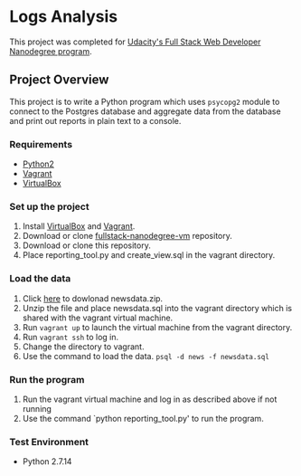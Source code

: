 # Logs Analysis
This project was completed for [Udacity's Full Stack Web Developer Nanodegree program](https://www.udacity.com/course/full-stack-web-developer-nanodegree--nd004).

## Project Overview
This project is to write a Python program which uses `psycopg2` module to connect to the Postgres database and aggregate data from the database and print out reports in plain text to a console.

### Requirements
  * [Python2](https://www.python.org/)
  * [Vagrant](https://www.vagrantup.com/)
  * [VirtualBox](https://www.virtualbox.org/)

### Set up the project
1. Install [VirtualBox](https://www.vagrantup.com/) and [Vagrant](https://www.vagrantup.com/).
2. Download or clone [fullstack-nanodegree-vm](https://github.com/udacity/fullstack-nanodegree-vm) repository.
3. Download or clone this repository.
4. Place reporting_tool.py and create\_view.sql in the vagrant directory.

### Load the data	
1. Click [here](https://d17h27t6h515a5.cloudfront.net/topher/2016/August/57b5f748_newsdata/newsdata.zip) to dowlonad newsdata.zip.
2. Unzip the file and place newsdata.sql into the vagrant directory which is shared with the vagrant virtual machine. 
3. Run `vagrant up` to launch the virtual machine from the vagrant directory.
4. Run `vagrant ssh` to log in.
5. Change the directory to vagrant.
6. Use the command to load the data.
`psql -d news -f newsdata.sql`

### Run the program
1. Run the vagrant virtual machine and log in as described above if not running
2. Use the command `python reporting_tool.py' to run the program.


### Test Environment
* Python 2.7.14
